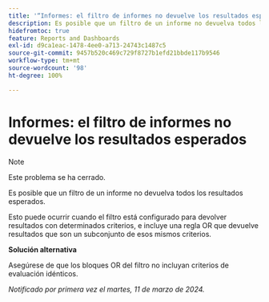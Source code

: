 ```yaml
---
title: '“Informes: el filtro de informes no devuelve los resultados esperados”'
description: Es posible que un filtro de un informe no devuelva todos los resultados esperados. Hay una solución disponible.
hidefromtoc: true
feature: Reports and Dashboards
exl-id: d9ca1eac-1478-4ee0-a713-24743c1487c5
source-git-commit: 9457b520c469c729f8727b1efd21bbde117b9546
workflow-type: tm+mt
source-wordcount: '98'
ht-degree: 100%

---
```


# Informes: el filtro de informes no devuelve los resultados esperados

>[!NOTE]
>
>Este problema se ha cerrado.

Es posible que un filtro de un informe no devuelva todos los resultados esperados.

Esto puede ocurrir cuando el filtro está configurado para devolver resultados con determinados criterios, e incluye una regla OR que devuelve resultados que son un subconjunto de esos mismos criterios.

**Solución alternativa**

Asegúrese de que los bloques OR del filtro no incluyan criterios de evaluación idénticos.

_Notificado por primera vez el martes, 11 de marzo de 2024._
